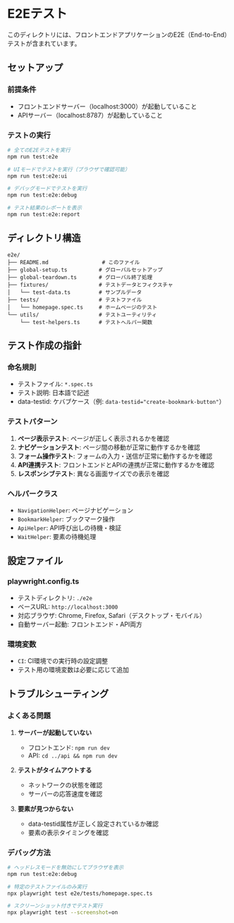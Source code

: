 # E2Eテスト

このディレクトリには、フロントエンドアプリケーションのE2E（End-to-End）テストが含まれています。

## セットアップ

### 前提条件

- フロントエンドサーバー（localhost:3000）が起動していること
- APIサーバー（localhost:8787）が起動していること

### テストの実行

```bash
# 全てのE2Eテストを実行
npm run test:e2e

# UIモードでテストを実行（ブラウザで確認可能）
npm run test:e2e:ui

# デバッグモードでテストを実行
npm run test:e2e:debug

# テスト結果のレポートを表示
npm run test:e2e:report
```

## ディレクトリ構造

```
e2e/
├── README.md                 # このファイル
├── global-setup.ts          # グローバルセットアップ
├── global-teardown.ts       # グローバル終了処理
├── fixtures/                # テストデータとフィクスチャ
│   └── test-data.ts         # サンプルデータ
├── tests/                   # テストファイル
│   └── homepage.spec.ts     # ホームページのテスト
└── utils/                   # テストユーティリティ
    └── test-helpers.ts      # テストヘルパー関数
```

## テスト作成の指針

### 命名規則

- テストファイル: `*.spec.ts`
- テスト説明: 日本語で記述
- data-testid: ケバブケース（例: `data-testid="create-bookmark-button"`）

### テストパターン

1. **ページ表示テスト**: ページが正しく表示されるかを確認
2. **ナビゲーションテスト**: ページ間の移動が正常に動作するかを確認
3. **フォーム操作テスト**: フォームの入力・送信が正常に動作するかを確認
4. **API連携テスト**: フロントエンドとAPIの連携が正常に動作するかを確認
5. **レスポンシブテスト**: 異なる画面サイズでの表示を確認

### ヘルパークラス

- `NavigationHelper`: ページナビゲーション
- `BookmarkHelper`: ブックマーク操作
- `ApiHelper`: API呼び出しの待機・検証
- `WaitHelper`: 要素の待機処理

## 設定ファイル

### playwright.config.ts

- テストディレクトリ: `./e2e`
- ベースURL: `http://localhost:3000`
- 対応ブラウザ: Chrome, Firefox, Safari（デスクトップ・モバイル）
- 自動サーバー起動: フロントエンド・API両方

### 環境変数

- `CI`: CI環境での実行時の設定調整
- テスト用の環境変数は必要に応じて追加

## トラブルシューティング

### よくある問題

1. **サーバーが起動していない**
   - フロントエンド: `npm run dev`
   - API: `cd ../api && npm run dev`

2. **テストがタイムアウトする**
   - ネットワークの状態を確認
   - サーバーの応答速度を確認

3. **要素が見つからない**
   - data-testid属性が正しく設定されているか確認
   - 要素の表示タイミングを確認

### デバッグ方法

```bash
# ヘッドレスモードを無効にしてブラウザを表示
npm run test:e2e:debug

# 特定のテストファイルのみ実行
npx playwright test e2e/tests/homepage.spec.ts

# スクリーンショット付きでテスト実行
npx playwright test --screenshot=on
```